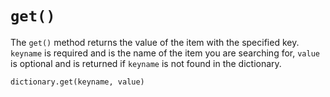 # `get()`

  
The `get()` method returns the value of the item with the specified key. `keyname` is required and is the name of the item you are searching for, `value` is optional and is returned if `keyname` is not found in the dictionary.

```p
dictionary.get(keyname, value)
```